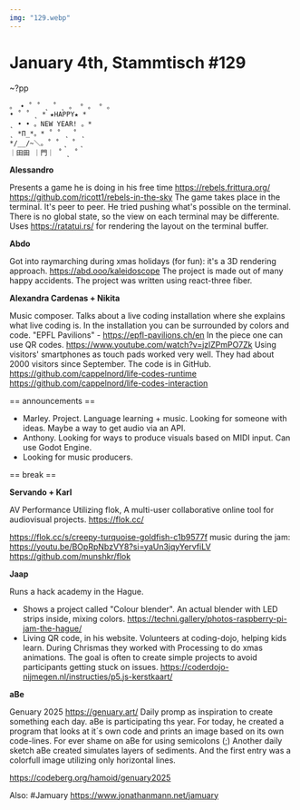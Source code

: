 ```yaml
---
img: "129.webp"
---
```


# **January 4th, Stammtisch #129**

~?pp

```
。 • ˚ ˚ ˛ ˚ ˛ 。 ° 。 ° 。
• ˚ ˚ ˛ * ★HAPPY★ *
˛ • • 。NEW YEAR! 。*
˛ *Π_*。* ˚ ˚ ˛ ˚ ˛
*/__/~＼。˚ ˚ ˛ ˚ ˛
｜田田 ｜門｜ ˚ ˛ ˚
```

**Alessandro**

Presents a game he is doing in his free time
https://rebels.frittura.org/
https://github.com/ricott1/rebels-in-the-sky
The game takes place in the terminal. It's peer to peer. He tried pushing what's possible on the terminal. There is no global state, so the view on each terminal may be differente.
Uses https://ratatui.rs/ for rendering the layout on the terminal buffer.

**Abdo**

Got into raymarching during xmas holidays (for fun): it's a 3D rendering approach. 
https://abd.ooo/kaleidoscope
The project is made out of many happy accidents.
The project was written using react-three fiber.

**Alexandra Cardenas + Nikita**

Music composer. Talks about a live coding installation where she explains what live coding is. In the installation you can be surrounded by colors and code.
"EPFL Pavilions" - https://epfl-pavilions.ch/en
In the piece one can use QR codes.
https://www.youtube.com/watch?v=jzlZPmPO7Zk
Using visitors' smartphones as touch pads worked very well.
They had about 2000 visitors since September.
The code is in GitHub.
https://github.com/cappelnord/life-codes-runtime
https://github.com/cappelnord/life-codes-interaction

== announcements ==

- Marley. Project. Language learning + music. Looking for someone with ideas. Maybe a way to get audio via an API.
- Anthony. Looking for ways to produce visuals based on MIDI input. Can use Godot Engine.
- Looking for music producers.

== break ==

**Servando + Karl**

AV Performance
Utilizing flok, A multi-user collaborative online tool for audiovisual projects.
https://flok.cc/

https://flok.cc/s/creepy-turquoise-goldfish-c1b9577f
music during the jam: https://youtu.be/BOpRpNbzVY8?si=yaUn3jqyYervfiLV
https://github.com/munshkr/flok

**Jaap**

Runs a hack academy in the Hague.
- Shows a project called "Colour blender". An actual blender with LED strips inside, mixing colors.
https://techni.gallery/photos-raspberry-pi-jam-the-hague/
- Living QR code, in his website.
Volunteers at coding-dojo, helping kids learn. During Chrismas they worked with Processing to do xmas animations. The goal is often to create simple projects to avoid participants getting stuck on issues.
https://coderdojo-nijmegen.nl/instructies/p5.js-kerstkaart/

**aBe**

Genuary 2025
https://genuary.art/
Daily promp as inspiration to create something each day.
aBe is participating ths year.
For today, he created a program that looks at it´s own code and prints an image based on its own code-lines. For ever shame on aBe for using semicolons (;)
Another daily sketch aBe created simulates layers of sediments.
And the first entry was a colorfull image utilizing only horizontal lines.

https://codeberg.org/hamoid/genuary2025

Also: #Jamuary
https://www.jonathanmann.net/jamuary

